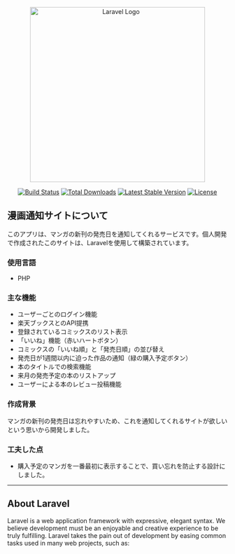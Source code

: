 <p align="center"><a href="https://laravel.com" target="_blank"><img src="https://raw.githubusercontent.com/laravel/art/master/logo-lockup/5%20SVG/2%20CMYK/1%20Full%20Color/laravel-logolockup-cmyk-red.svg" width="400" alt="Laravel Logo"></a></p>

<p align="center">
<a href="https://github.com/laravel/framework/actions"><img src="https://github.com/laravel/framework/workflows/tests/badge.svg" alt="Build Status"></a>
<a href="https://packagist.org/packages/laravel/framework"><img src="https://img.shields.io/packagist/dt/laravel/framework" alt="Total Downloads"></a>
<a href="https://packagist.org/packages/laravel/framework"><img src="https://img.shields.io/packagist/v/laravel/framework" alt="Latest Stable Version"></a>
<a href="https://packagist.org/packages/laravel/framework"><img src="https://img.shields.io/packagist/l/laravel/framework" alt="License"></a>
</p>

## 漫画通知サイトについて

このアプリは、マンガの新刊の発売日を通知してくれるサービスです。個人開発で作成されたこのサイトは、Laravelを使用して構築されています。

### 使用言語
- PHP

### 主な機能
- ユーザーごとのログイン機能
- 楽天ブックスとのAPI提携
- 登録されているコミックスのリスト表示
- 「いいね」機能（赤いハートボタン）
- コミックスの「いいね順」と「発売日順」の並び替え
- 発売日が1週間以内に迫った作品の通知（緑の購入予定ボタン）
- 本のタイトルでの検索機能
- 来月の発売予定の本のリストアップ
- ユーザーによる本のレビュー投稿機能

### 作成背景
マンガの新刊の発売日は忘れやすいため、これを通知してくれるサイトが欲しいという思いから開発しました。

### 工夫した点
- 購入予定のマンガを一番最初に表示することで、買い忘れを防止する設計にしました。

---

## About Laravel

Laravel is a web application framework with expressive, elegant syntax. We believe development must be an enjoyable and creative experience to be truly fulfilling. Laravel takes the pain out of development by easing common tasks used in many web projects, such as:
